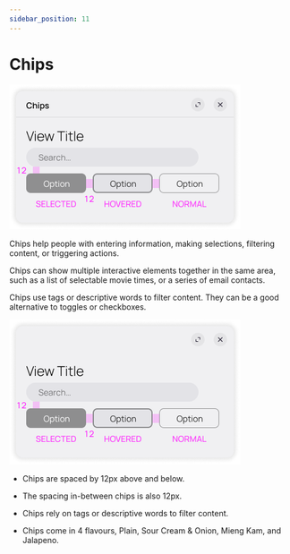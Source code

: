 ```yaml
---
sidebar_position: 11
---
```


# Chips

![Chips](/assets/chips.png)

Chips help people with entering information, making selections, filtering content, or triggering actions.

Chips can show multiple interactive elements together in the same area, such as a list of selectable movie times, or a series of email contacts.

Chips use tags or descriptive words to filter content. They can be a good alternative to toggles or checkboxes.

![Chips](/assets/chips_geo.png)

- Chips are spaced by 12px above and below.

- The spacing in-between chips is also 12px.

- Chips rely on tags or descriptive words to filter content.

- Chips come in 4 flavours, Plain, Sour Cream & Onion, Mieng Kam, and Jalapeno.
